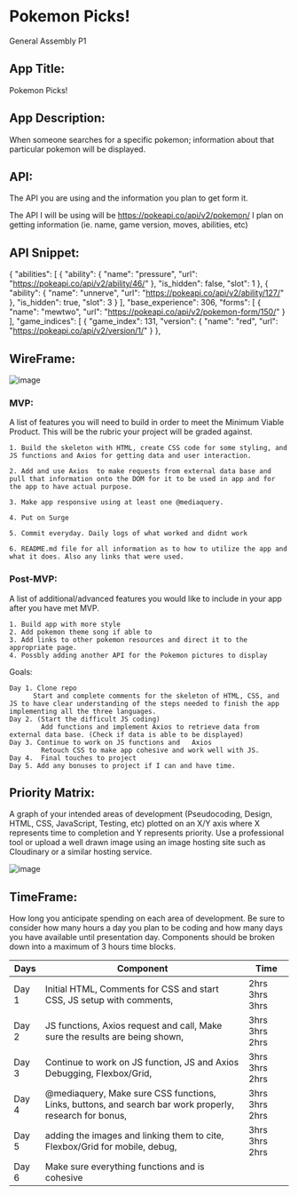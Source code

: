 # Pokemon Picks!
General Assembly P1

## App Title: 

Pokemon Picks!

## App Description:

When someone searches for a specific pokemon; information about that particular pokemon will be displayed.

## API:
The API you are using and the information you plan to get form it.

The API I will be using will be https://pokeapi.co/api/v2/pokemon/
I plan on getting information (ie. name, game version, moves, abilities, etc)

## API Snippet:
{
  "abilities": [
    {
      "ability": {
        "name": "pressure",
        "url": "https://pokeapi.co/api/v2/ability/46/"
      },
      "is_hidden": false,
      "slot": 1
    },
    {
      "ability": {
        "name": "unnerve",
        "url": "https://pokeapi.co/api/v2/ability/127/"
      },
      "is_hidden": true,
      "slot": 3
    }
  ],
  "base_experience": 306,
  "forms": [
    {
      "name": "mewtwo",
      "url": "https://pokeapi.co/api/v2/pokemon-form/150/"
    }
  ],
  "game_indices": [
    {
      "game_index": 131,
      "version": {
        "name": "red",
        "url": "https://pokeapi.co/api/v2/version/1/"
      }
    },



## WireFrame:
          
![image](https://user-images.githubusercontent.com/81048858/121224734-dc146980-c856-11eb-916e-80a2a6d5a92f.png)



### MVP: 
A list of features you will need to build in order to meet the Minimum Viable Product. This will be the rubric your project will be graded against.

    1. Build the skeleton with HTML, create CSS code for some styling, and JS functions and Axios for getting data and user interaction.

    2. Add and use Axios  to make requests from external data base and pull that information onto the DOM for it to be used in app and for the app to have actual purpose.

    3. Make app responsive using at least one @mediaquery.

    4. Put on Surge

    5. Commit everyday. Daily logs of what worked and didnt work

    6. README.md file for all information as to how to utilize the app and what it does. Also any links that were used.


### Post-MVP:
A list of additional/advanced features you would like to include in your app after you have met MVP.

    1. Build app with more style
    2. Add pokemon theme song if able to
    3. Add links to other pokemon resources and direct it to the appropriate page. 
    4. Possbly adding another API for the Pokemon pictures to display


Goals: 

    Day 1. Clone repo
          Start and complete comments for the skeleton of HTML, CSS, and JS to have clear understanding of the steps needed to finish the app implementing all the three languages.
    Day 2. (Start the difficult JS coding)
            Add functions and implement Axios to retrieve data from external data base. (Check if data is able to be displayed)
    Day 3. Continue to work on JS functions and   Axios 
            Retouch CSS to make app cohesive and work well with JS.
    Day 4.  Final touches to project
    Day 5. Add any bonuses to project if I can and have time.
    
## Priority Matrix: 
A graph of your intended areas of development (Pseudocoding, Design, HTML, CSS, JavaScript, Testing, etc) plotted on an X/Y axis where X represents time to completion and Y represents priority. Use a professional tool or upload a well drawn image using an image hosting site such as Cloudinary or a similar hosting service.
 
 
  ![image](https://user-images.githubusercontent.com/81048858/121191022-95fcdd00-c839-11eb-83c9-4eb03ef06795.png)



## TimeFrame:
How long you anticipate spending on each area of development. Be sure to consider how many hours a day you plan to be coding and how many days you have available until presentation day. Components should be broken down into a maximum of 3 hours time blocks.

 | Days  | Component                                                                                               | Time            |
|-------|---------------------------------------------------------------------------------------------------------|-----------------|
| Day 1 | Initial HTML,  Comments for CSS and start CSS, JS setup with comments,                                  | 2hrs 3hrs 3hrs  |
| Day 2 | JS functions, Axios request and call, Make sure the results are being shown,                            | 3hrs 3hrs 2hrs  |
| Day 3 | Continue to work on JS function, JS  and Axios Debugging, Flexbox/Grid,                                 | 3hrs 3hrs 2hrs  |
| Day 4 | @mediaquery, Make sure CSS functions, Links, buttons, and search bar work properly, research for bonus, | 3hrs 3hrs  2hrs |
| Day 5 | adding the images and linking them to cite, Flexbox/Grid for mobile, debug,                             | 3hrs 3hrs 2hrs  |
| Day 6 | Make sure everything functions and is cohesive                                                          |                 |

       



    









